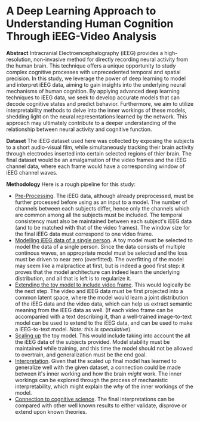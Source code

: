 # A Deep Learning Approach to Understanding Human Cognition Through iEEG-Video Analysis


**Abstract** Intracranial Electroencephalography (iEEG) provides a high-resolution, non-invasive method for directly recording neural activity from the human brain. This technique offers a unique opportunity to study complex cognitive processes with unprecedented temporal and spatial precision. In this study, we leverage the power of deep learning to model and interpret iEEG data, aiming to gain insights into the underlying neural mechanisms of human cognition.
By applying advanced deep learning techniques to iEEG data, we seek to develop accurate models that can decode cognitive states and predict behavior. Furthermore, we aim to utilize interpretability methods to delve into the inner workings of these models, shedding light on the neural representations learned by the network. This approach may ultimately contribute to a deeper understanding of the relationship between neural activity and cognitive function.

**Dataset** The iEEG dataset used here was collected by exposing the subjects to a short audio-visual film, while simultaneously tracking their brain activity through electrodes inserted into certain selected regions of thier brain.  The final dataset would be an amalgamation of the video frames and the iEEG channel data, where each frame would have a corresponding window of iEEG channel waves.

**Methodology** Here is a rough pipeline for this study:

- <ins>Pre-Processing</ins>. The iEEG data, although already preprocessed, must be further processed before using as an input to a model. The number of channels between each subjects differ, hence only the channels which are common among all the subjects must be included. The temporal consistency must also be maintained between each subject's iEEG data (and to be matched with that of the video frames). The window size for the final iEEG data must correspond to one video frame.
- <u>Modelling iEEG data of a single person</u>. A toy model must be selected to model the data of a single person. Since the data consists of multiple continous waves, an appropriate model must be selected and the loss must be driven to near zero (overfitted). The overfitting of the model may seem like a malpractice at first, but is indeed a good first step: it proves that the model architecture can indeed learn the underlying distribution, and all that is left is to regularize it.
- <u>Extending the toy model to include video frame</u>. This would logically be the next step. The video and iEEG data must be first projected into a common latent space, where the model would learn a joint distribution of the iEEG data and the video data, which can help us extract semantic meaning from the iEEG data as well. (If each video frame can be accompanied with a text describing it, than a well-trained image-to-text model can be used to extend to the iEEG data, and can be used to make a iEEG-to-text model. *Note: this is speculative*).
- <u>Scaling up</u> the toy model. This would include taking into account the all the iEEG data of the subjects provided. Model stability must be maintained while training, and this time the model should not be allowed to overtrain, and generalization must be the end goal.
- <u>Interpretation</u>. Given that the scaled up final model has learned to generalize well with the given dataset, a connection could be made between it's inner working and how the brain *might* work. The inner workings can be explored through the process of mechanistic interpretability, which might explain the *why* of the inner workings of the model.
- <u>Connection to cognitive science</u>. The final interpretations can be compared with other well known results to either validate, disprove or extend upon known theories.




